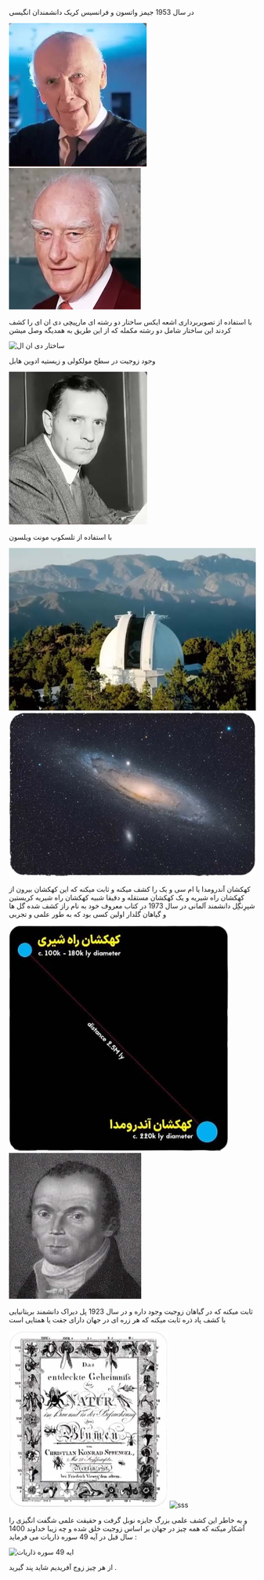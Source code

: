 در سال 1953 جیمز واتسون و فرانسیس کریک دانشمندان انگیسی

<div class="img-block">
    <img src="./evidence/1.jpg" alt="جیمز واتسون">
    <img src="./evidence/2.jpg" alt="فرانسیس کریک">
</div>

با استفاده از تصویربرداری اشعه ایکس ساختار دو رشته ای مارپیچی دی ان ای را  کشف کردند این ساختار شامل دو رشته مکمله که از این طریق به همدیگه وصل میشن

<img src="./evidence/3.jpg" alt="ساختار دی ان ال">

وجود زوجیت در سطح مولکولی و زیستیه
ادوین هابل

<div class="img-block">
    <img src="./evidence/4.jpg" alt="ادوین هابل">
</div>

با استفاده از تلسکوپ مونت ویلسون 

<div class="img-block">
    <img src="./evidence/5.jpg" alt="تلسکوپ مونت ویلسون ">
    <img src="./evidence/6.jpg" alt="آندرومدا ">
</div>

کهکشان آندرومدا یا ام سی و یک را کشف میکنه و ثابت میکنه که این کهکشان بیرون از کهکشان راه شیریه و یک کهکشان مستقله و دقیقا شبیه کهکشان راه شیریه
کریستین شپرِنگِل دانشمند آلمانی در سال 1973 در کتاب معروف خود به نام راز کشف شده گل ها و گیاهان گلدار اولین کسی بود که به طور علمی و تجربی 

<div class="img-block">
    <img src="./evidence/7.jpg" alt="sss">
    <img src="./evidence/8.jpg" alt="sss">
</div>

ثابت میکنه که در گیاهان زوجیت وجود داره
و در سال 1923 پل دیراک دانشمند بریتانیایی با کشف پاد ذره ثابت میکنه که هر زره ای در جهان دارای جفت یا همتایی است 

<div class="img-block">
    <img src="./evidence/9.jpg" alt="sss">
    <img src="./evidence/10.gif" alt="sss">
</div>

و به خاطر این کشف علمی بزرگ جایزه نوبل گرفت و حقیقت علمی شگفت انگیزی را آشکار میکنه که همه چیز در جهان بر اساس زوجیت خلق شده
و چه زیبا خداوند 1400 سال قبل در آیه 49 سوره ذاریات می فرماید :

<img src="./evidence/11.jpg" alt="ایه 49 سوره ذاریات">

از هر چیز زوج آفریدیم شاید پند گیرید .